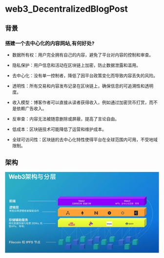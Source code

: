# web3_DecentralizedBlogPost

## 背景
### 搭建一个去中心化的内容网站,有何好处?
* 数据所有权：用户完全拥有自己的内容，避免了平台对内容的控制和审查。

* 隐私保护：用户信息和活动在区块链上加密，防止数据泄露和滥用。

* 去中心化：没有单一控制者，降低了因平台政策变化而导致内容丢失的风险。

* 透明性：所有交易和内容发布记录在区块链上，确保信息的可追溯性和透明度。

* 收入模型：博客作者可以直接从读者获得收入，例如通过加密货币打赏，而不是依赖广告收入。

* 反审查：内容无法被随意删除或屏蔽，提高了言论自由。

* 低成本：区块链技术可能降低了运营和维护成本。

* 全球可访问性：区块链的去中心化特性使得平台在全球范围内可用，不受地域限制。

## 架构
![1](https://github.com/superbayes/web3_DecentralizedBlogPost/blob/main/others/chrome_YEV9btYRBv.jpg)
